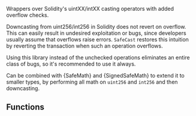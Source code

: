 
Wrappers over Solidity's uintXX/intXX casting operators with added overflow
checks.

Downcasting from uint256/int256 in Solidity does not revert on overflow. This can
easily result in undesired exploitation or bugs, since developers usually
assume that overflows raise errors. `SafeCast` restores this intuition by
reverting the transaction when such an operation overflows.

Using this library instead of the unchecked operations eliminates an entire
class of bugs, so it's recommended to use it always.

Can be combined with {SafeMath} and {SignedSafeMath} to extend it to smaller types, by performing
all math on `uint256` and `int256` and then downcasting.



## Functions
